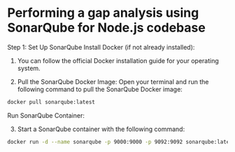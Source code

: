 # Performing a gap analysis using SonarQube for Node.js codebase

Step 1: Set Up SonarQube
Install Docker (if not already installed):

1. You can follow the official Docker installation guide for your operating system.

2. Pull the SonarQube Docker Image:
     Open your terminal and run the following command to pull the SonarQube Docker image:
   
  ```bash
  docker pull sonarqube:latest
  ```
Run SonarQube Container:

3. Start a SonarQube container with the following command:

  ```bash
  docker run -d --name sonarqube -p 9000:9000 -p 9092:9092 sonarqube:latest
  ```
